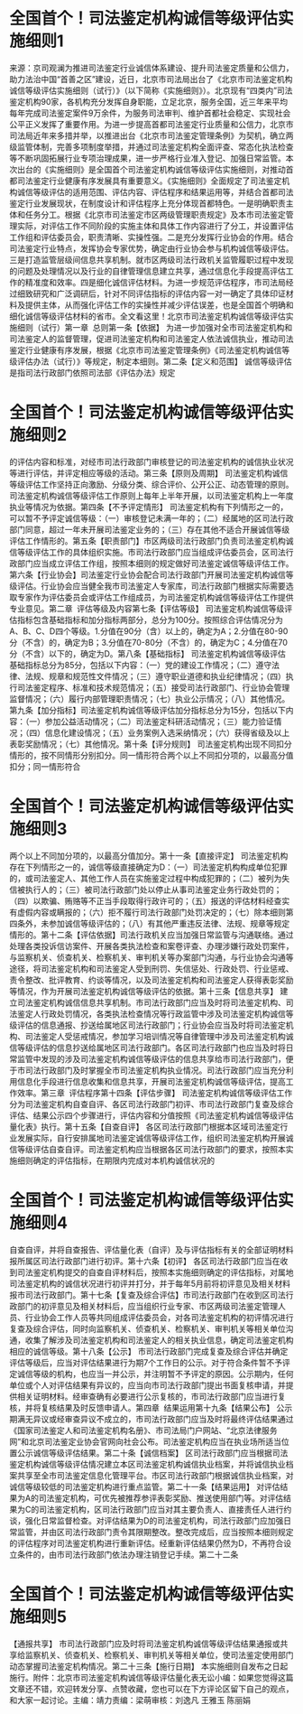 # 全国首个！司法鉴定机构诚信等级评估实施细则1

来源：京司观澜为推进司法鉴定行业诚信体系建设、提升司法鉴定质量和公信力，助力法治中国“首善之区”建设，近日，北京市司法局出台了《北京市司法鉴定机构诚信等级评估实施细则（试行）》（以下简称《实施细则》）。北京现有“四类内”司法鉴定机构90家，各机构充分发挥自身职能，立足北京，服务全国，近三年来平均每年完成司法鉴定案件9万余件，为服务司法审判、维护首都社会稳定、实现社会公平正义发挥了重要作用。为进一步提高首都司法鉴定行业质量和公信力，北京市司法局近年来多措并举，以推进出台《北京市司法鉴定管理条例》为契机，确立两级监管体制，完善多项制度举措，并通过司法鉴定机构全面评查、常态化执法检查等不断巩固拓展行业专项治理成果，进一步严格行业准入登记、加强日常监管。本次出台的《实施细则》是全国首个司法鉴定机构诚信等级评估实施细则，对推动首都司法鉴定行业健康有序发展具有重要意义。《实施细则》全面规定了司法鉴定机构诚信等级评估的适用范围、评估内容、评估程序和结果运用等，并结合首都司法鉴定行业发展现状，在制度设计和评估程序上充分体现首都特色。一是明确职责主体和任务分工。根据《北京市司法鉴定市区两级管理职责规定》及本市司法鉴定管理实际，对评估工作不同阶段的实施主体和具体工作内容进行了分工，并设置评估工作组和评估委员会，职责清晰、实操性强。二是充分发挥行业协会的作用。结合司法鉴定行业特点，发挥协会专家优势，确定由行业协会参与机构诚信等级评估。三是打造监管层级间信息共享机制。就市区两级司法行政机关监管履职过程中发现的问题及处理情况以及行业的自律管理信息建立共享，通过信息化手段提高评估工作的精准度和效率。四是细化诚信评估材料。为进一步规范评估程序，市司法局经过细致研究和广泛调研后，针对不同评估指标的评估内容一对一确定了具体印证材料及提供主体，从而强化评估工作的实操性并减少评估误差，也是全国首个明确和细化诚信等级评估材料的省市。全文看这里！北京市司法鉴定机构诚信等级评估实施细则（试行）第一章  总则第一条【依据】 为进一步加强对全市司法鉴定机构和司法鉴定人的监督管理，促进司法鉴定机构和司法鉴定人依法诚信执业，推动司法鉴定行业健康有序发展，根据《北京市司法鉴定管理条例》《司法鉴定机构诚信等级评估办法（试行）》等规定，制定本细则。第二条【定义和范围】 诚信等级评估是指司法行政部门依照司法部《评估办法》规定

# 全国首个！司法鉴定机构诚信等级评估实施细则2

的评估内容和标准，对经市司法行政部门审核登记的司法鉴定机构的诚信执业状况等进行评估，并评定相应等级的活动。第三条【原则及周期】 司法鉴定机构诚信等级评估工作坚持正向激励、分级分类、综合评价、公开公正、动态管理的原则。司法鉴定机构诚信等级评估工作原则上每年上半年开展，以司法鉴定机构上一年度执业等情况为依据。第四条【不予评定情形】 司法鉴定机构有下列情形之一的，可以暂不予评定诚信等级：（一）审核登记未满一年的；（二）经属地的区司法行政部门同意，超过一年未开展司法鉴定业务的；（三）存在其他不适合开展诚信等级评估工作情形的。第五条【职责部门】市区两级司法行政部门负责司法鉴定机构诚信等级评估工作的具体组织实施。市司法行政部门应当组成评估委员会，区司法行政部门应当成立评估工作组，按照本细则的规定做好司法鉴定诚信等级评估工作。第六条【行业协会】司法鉴定行业协会配合司法行政部门开展司法鉴定机构诚信等级评估。行业协会应当健全我市司法鉴定人专家库，司法行政部门根据实际需要选取专家作为评估委员会或评估工作组成员，为司法鉴定机构诚信等级评估工作提供专业意见。第二章  评估等级及内容第七条【评估等级】 司法鉴定机构诚信等级评估指标包含基础指标和加分指标两部分，总分为100分。按照综合评估情况分为A、B、C、D四个等级。1.分值在90分（含）以上的，确定为A；2.分值在80-90分（不含）的，确定为B；3.分值在70-80分（不含）的，确定为C；4.分值在70分（不含）以下的，确定为D。第八条【基础指标】 司法鉴定机构诚信等级评估基础指标总分为85分，包括以下内容：（一）党的建设工作情况；（二）遵守法律、法规、规章和规范性文件情况；（三）遵守职业道德和执业纪律情况；（四）执行司法鉴定程序、标准和技术规范情况；（五）接受司法行政部门、行业协会管理监督情况；（六）履行内部管理职责情况；（七）执业公示情况；（八）其他情况。第九条【加分指标】司法鉴定机构诚信等级评估加分指标总分为15分，包括以下内容：（一）参加公益活动情况；（二）司法鉴定科研活动情况；（三）能力验证情况；（四）信息化建设情况；（五）业务案例入选采纳情况；（六）获得省级及以上表彰奖励情况；（七）其他情况。第十条【评分规则】 司法鉴定机构出现不同扣分情形的，按不同情形分别扣分。同一情形符合两个以上不同扣分项的，以最高分值扣分；同一情形符合

# 全国首个！司法鉴定机构诚信等级评估实施细则3

两个以上不同加分项的，以最高分值加分。第十一条【直接评定】 司法鉴定机构存在下列情形之一的，诚信等级直接确定为D：（一）司法鉴定机构构成单位犯罪的，或司法鉴定人、其他工作人员在实施鉴定过程中构成犯罪的；（二）被列为失信被执行人的；（三）被司法行政部门处以停止从事司法鉴定业务行政处罚的；（四）以欺骗、贿赂等不正当手段取得行政许可的；（五）报送的评估材料经查实有虚假内容或瞒报的；（六）拒不履行司法行政部门处罚决定的；（七）除本细则第四条外，未参加诚信等级评估的；（八）有其他严重违反法律、法规、规章等规定情形的。第十二条【评估依据】司法行政机关应当加强日常监管与沟通联络。通过处理各类投诉信访案件、开展各类执法检查和案卷评查、办理涉嫌行政处罚案件，与监察机关、侦查机关、检察机关、审判机关等办案部门沟通，与行业协会沟通等途径，将司法鉴定机构和司法鉴定人受到刑罚、失信惩处、行政处罚、行业惩戒、责令整改、批评教育、约谈等情况，以及司法鉴定机构和司法鉴定人获得表彰奖励等情况，作为开展司法鉴定机构诚信等级评估的依据。第十三条【信息共享】 建立司法鉴定机构诚信信息共享机制。市司法行政部门应当及时将司法鉴定机构、司法鉴定人行政处罚情况，各类执法检查情况等行政监管中涉及司法鉴定机构诚信等级评估的信息通报、抄送给属地区司法行政部门；行业协会应当及时将司法鉴定机构、司法鉴定人受惩戒情况，参加学习培训情况等自律管理中涉及司法鉴定机构诚信等级评估的信息抄送给属地区司法行政部门。各区司法行政部门也应当及时将日常监管中发现的涉及司法鉴定机构诚信等级评估的信息共享给市司法行政部门，便于市司法行政部门及时掌握全市司法鉴定机构执业情况。司法行政部门应当充分利用信息化手段进行信息收集和信息共享，开展司法鉴定机构诚信等级评估，提高工作效率。第三章  评估程序第十四条【评估步骤】 司法鉴定机构诚信等级评估工作分为司法鉴定机构自查自评、各区司法行政部门初评、市司法行政部门复查及综合评估、结果公示四个步骤进行，评估内容和分值按照《司法鉴定机构诚信等级评估量化表》执行。第十五条【自查自评】 各区司法行政部门根据本区域司法鉴定行业发展实际，自行安排属地司法鉴定诚信等级评估工作，组织司法鉴定机构开展诚信等级评估自查自评。司法鉴定机构应当根据各区司法行政部门的要求，按照本实施细则确定的评估指标，在期限内完成对本机构诚信状况的

# 全国首个！司法鉴定机构诚信等级评估实施细则4

自查自评，并将自查报告、评估量化表（自评）及与评估指标有关的全部证明材料报所属区司法行政部门进行初评。第十六条【初评】 各区司法行政部门应当在收到司法鉴定机构提交的自查自评材料后，按照本实施细则确定的评估指标，对属地司法鉴定机构的诚信状况进行初评并打分，并于每年5月前将初评意见及相关材料报市司法行政部门。第十七条【复查及综合评估】市司法行政部门在收到区司法行政部门的初评意见及相关材料后，应当组织行业专家、市区两级司法鉴定管理人员、行业协会工作人员等共同组成评估委员会，对各司法鉴定机构的初评情况进行复查及综合评估，同时向监察机关、侦查机关、检察机关、审判机关等相关单位沟通，收集了解涉及司法鉴定机构和司法鉴定人的相关执业信息，确定司法鉴定机构相应的诚信等级。第十八条【公示】 市司法行政部门完成复查及综合评估并确定评估等级后，应当对评估结果进行为期7个工作日的公示。对于符合条件暂不予评定诚信等级的机构，也应当一并公示，并注明暂不予评定的原因。公示期内，任何单位或个人对评估结果有异议的，应当向市司法行政部门提出书面复核申请，并提供相关证明材料。经审查确有必要进行公示复核的，市司法行政部门应当进行复核，并将复核结果及时反馈申请人。第四章  结果运用第十九条【结果公布】 公示期满无异议或经审查异议不成立的，市司法行政部门应当及时将最终评估结果通过《国家司法鉴定人和司法鉴定机构名册》、市司法局门户网站、“北京法律服务网”和北京司法鉴定业协会官网向社会公布。司法鉴定机构应当在执业场所适当位置公示诚信等级评估结果。第二十条【诚信档案】 区司法行政部门应当根据司法鉴定机构诚信等级评估情况建立本区司法鉴定机构诚信执业档案，并将诚信执业档案共享至全市司法鉴定信息化管理平台。市区司法行政部门根据诚信执业档案，对诚信等级较低的司法鉴定机构进行重点监管。第二十一条【结果运用】 对评估结果为A的司法鉴定机构，可优先被推荐参评表彰奖励、推送使用部门等。对评估结果为C的司法鉴定机构，区司法行政部门应当对其主要负责人、直接责任人进行约谈，强化日常监督检查。对评估结果为D的司法鉴定机构，司法行政部门应加强日常监管，并由区司法行政部门责令其限期整改。整改完成后，应当按照本细则规定的评估程序对司法鉴定机构进行重新评估。经重新评估结果仍然为D，不再符合设立条件的，由市司法行政部门依法办理注销登记手续。第二十二条

# 全国首个！司法鉴定机构诚信等级评估实施细则5

【通报共享】 市司法行政部门应及时将司法鉴定机构诚信等级评估结果通报或共享给监察机关、侦查机关、检察机关、审判机关等相关单位，使司法鉴定使用部门动态掌握司法鉴定机构情况。第二十三条【施行日期】 本实施细则自发布之日起施行。附件：北京市司法鉴定机构诚信等级评估量化表无讼小编：如果您觉得这篇文章还不错，欢迎转发分享、点赞收藏，您也可以在下方评论区留下自己的观点，和大家一起讨论。主编：靖力责编：梁萌审核：刘逸凡 王雅玉 陈丽娟

